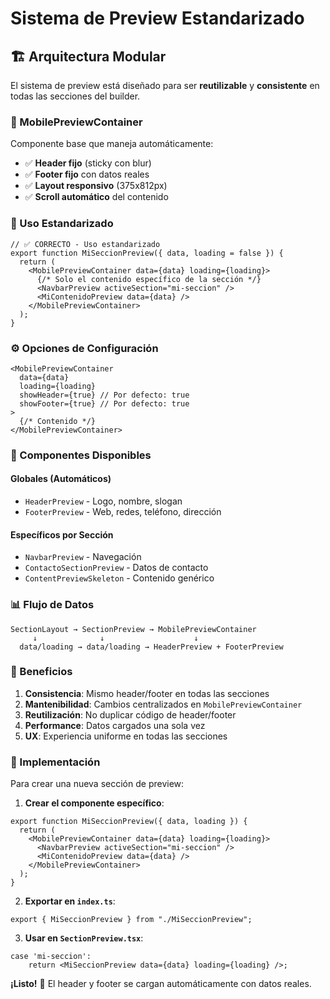 # Sistema de Preview Estandarizado

## 🏗️ Arquitectura Modular

El sistema de preview está diseñado para ser **reutilizable** y **consistente** en todas las secciones del builder.

### **📱 MobilePreviewContainer**

Componente base que maneja automáticamente:

- ✅ **Header fijo** (sticky con blur)
- ✅ **Footer fijo** con datos reales
- ✅ **Layout responsivo** (375x812px)
- ✅ **Scroll automático** del contenido

### **🎯 Uso Estandarizado**

```tsx
// ✅ CORRECTO - Uso estandarizado
export function MiSeccionPreview({ data, loading = false }) {
  return (
    <MobilePreviewContainer data={data} loading={loading}>
      {/* Solo el contenido específico de la sección */}
      <NavbarPreview activeSection="mi-seccion" />
      <MiContenidoPreview data={data} />
    </MobilePreviewContainer>
  );
}
```

### **⚙️ Opciones de Configuración**

```tsx
<MobilePreviewContainer
  data={data}
  loading={loading}
  showHeader={true} // Por defecto: true
  showFooter={true} // Por defecto: true
>
  {/* Contenido */}
</MobilePreviewContainer>
```

### **🔧 Componentes Disponibles**

#### **Globales (Automáticos)**

- `HeaderPreview` - Logo, nombre, slogan
- `FooterPreview` - Web, redes, teléfono, dirección

#### **Específicos por Sección**

- `NavbarPreview` - Navegación
- `ContactoSectionPreview` - Datos de contacto
- `ContentPreviewSkeleton` - Contenido genérico

### **📊 Flujo de Datos**

```
SectionLayout → SectionPreview → MobilePreviewContainer
     ↓              ↓                    ↓
  data/loading → data/loading → HeaderPreview + FooterPreview
```

### **🎨 Beneficios**

1. **Consistencia**: Mismo header/footer en todas las secciones
2. **Mantenibilidad**: Cambios centralizados en `MobilePreviewContainer`
3. **Reutilización**: No duplicar código de header/footer
4. **Performance**: Datos cargados una sola vez
5. **UX**: Experiencia uniforme en todas las secciones

### **🚀 Implementación**

Para crear una nueva sección de preview:

1. **Crear el componente específico**:

```tsx
export function MiSeccionPreview({ data, loading }) {
  return (
    <MobilePreviewContainer data={data} loading={loading}>
      <NavbarPreview activeSection="mi-seccion" />
      <MiContenidoPreview data={data} />
    </MobilePreviewContainer>
  );
}
```

2. **Exportar en `index.ts`**:

```tsx
export { MiSeccionPreview } from "./MiSeccionPreview";
```

3. **Usar en `SectionPreview.tsx`**:

```tsx
case 'mi-seccion':
    return <MiSeccionPreview data={data} loading={loading} />;
```

**¡Listo!** 🎉 El header y footer se cargan automáticamente con datos reales.
